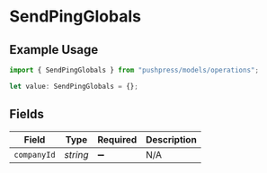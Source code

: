 # SendPingGlobals

## Example Usage

```typescript
import { SendPingGlobals } from "pushpress/models/operations";

let value: SendPingGlobals = {};
```

## Fields

| Field              | Type               | Required           | Description        |
| ------------------ | ------------------ | ------------------ | ------------------ |
| `companyId`        | *string*           | :heavy_minus_sign: | N/A                |